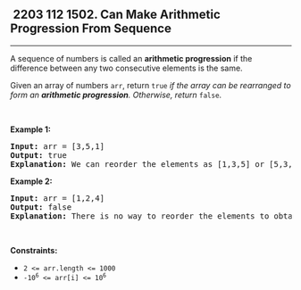 <h2> 2203 112
1502. Can Make Arithmetic Progression From Sequence</h2><hr><div><p>A sequence of numbers is called an <strong>arithmetic progression</strong> if the difference between any two consecutive elements is the same.</p>

<p>Given an array of numbers <code>arr</code>, return <code>true</code> <em>if the array can be rearranged to form an <strong>arithmetic progression</strong>. Otherwise, return</em> <code>false</code>.</p>

<p>&nbsp;</p>
<p><strong class="example">Example 1:</strong></p>

<pre><strong>Input:</strong> arr = [3,5,1]
<strong>Output:</strong> true
<strong>Explanation: </strong>We can reorder the elements as [1,3,5] or [5,3,1] with differences 2 and -2 respectively, between each consecutive elements.
</pre>

<p><strong class="example">Example 2:</strong></p>

<pre><strong>Input:</strong> arr = [1,2,4]
<strong>Output:</strong> false
<strong>Explanation: </strong>There is no way to reorder the elements to obtain an arithmetic progression.
</pre>

<p>&nbsp;</p>
<p><strong>Constraints:</strong></p>

<ul>
	<li><code>2 &lt;= arr.length &lt;= 1000</code></li>
	<li><code>-10<sup>6</sup> &lt;= arr[i] &lt;= 10<sup>6</sup></code></li>
</ul>
</div>